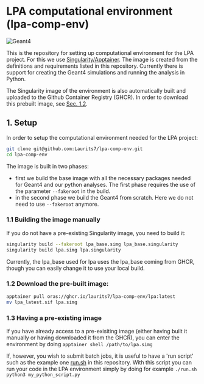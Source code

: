 # LPA computational environment (lpa-comp-env)
![Geant4](https://img.shields.io/badge/geant4-v11.3.0-blue?style=for-the-badge)
 
This is the repository for setting up computational environment for the LPA project. For this we use [Singularity/Apptainer](https://apptainer.org/). The image is created from the definitions and requirements listed in this repository. Currently there is support for creating the Geant4 simulations and running the analysis in Python.

The Singularity image of the environment is also automatically built and uploaded to the Github Container Registry (GHCR). In order to download this prebuilt image, see [Sec. 1.2](#12-download-the-pre-built-image).

## 1. Setup

In order to setup the computational environment needed for the LPA project:
```bash
git clone git@github.com:Laurits7/lpa-comp-env.git
cd lpa-comp-env
```

The image is built in two phases:
- first we build the base image with all the necessary packages needed for Geant4 and our python analyses. The first phase requires the use of the parameter `--fakeroot` in the build.
- in the second phase we build the Geant4 from scratch. Here we do not need to use `--fakeroot` anymore.


### 1.1 Building the image manually

If you do not have a pre-existing Singularity image, you need to build it:
```bash
singularity build --fakeroot lpa_base.simg lpa_base.singularity
singularity build lpa.simg lpa.singularity
```
Currently, the lpa_base used for lpa uses the lpa_base coming from GHCR, though you can easily change it to use your local build.

### 1.2 Download the pre-built image:

```bash
apptainer pull oras://ghcr.io/laurits7/lpa-comp-env/lpa:latest
mv lpa_latest.sif lpa.simg
```

### 1.3 Having a pre-existing image
If you have already access to a pre-exisiting image (either having built it manually or having downloaded it from the GHCR), you can enter the environment by doing `apptainer shell /path/to/lpa.simg`

If, however, you wish to submit batch jobs, it is useful to have a 'run script' such as the example one [run.sh](run.sh) in this repository. With this script you can run your code in the LPA environment simply by doing for example `./run.sh python3 my_python_script.py`